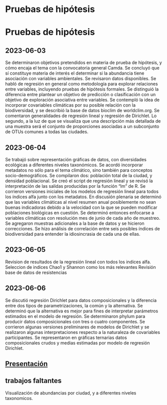 # Pruebas de hipótesis
# Pruebas de hipótesis

## 2023-06-03
Se determinaron objetivos pretendidos en materia de prueba de hipótesis, y cómo encaja el tema con la convocatoria general Camda. Se concluyó que sí constituye materia de interés el determinar si la abundancia tiene asociación con variables ambientales.
Se revisaron datos disponibles.
Se habló de regresión en general como metodología para explorar relaciones entre variables, incluyendo pruebas de hipótesis formales. Se distinguió la diferencia entre plantear un objetivo de predicción o clasificación con un objetivo de exploración asociativa entre variables.
Se contempló la idea de incorporar covariables climáticas por su posible relación con la biodiversidad, y se describió la base de datos bioclim de worldclim.org.
Se comentaron generalidades de regresión lineal y regresión de Dirichlet. Lo segundo, a la luz de que se visualiza que una descripción más detallada de una muestra será el conjunto de proporciones asociadas a un subconjunto de OTUs comunes a todas las ciudades.

## 2023-06-04
Se trabajó sobre representación gráficas de datos, con diversidades ecológicas a diferentes niveles taxonómicos.
Se acordó incorporar metadatos no sólo para el tema climático, sino también para conceptos socio-demográficos. Se compilaron dos: población total de la ciudad, y densidad poblacional.
Se creó el script de regresión lineal y se revisó la interpretación de las salidas producidas por la función “lm” de R.
Se corrieron versiones iniciales de los modelos de regresión lineal para todos los índices alfa junto con los metadatos.
En discusión plenaria se determinó que las variables climáticas al nivel resumen anual posiblemente no sean buenas indicadoras debido a la velocidad con la que se pueden modificar poblaciones biológicas en cuestión. Se determinó entonces enfocarse a variables climáticas con resolución mes de junio de cada año de muestreo.
Se agregaron muestras adicionales a la base de datos y se hicieron correcciones.
Se hizo análisis de correlación entre seis posibles índices de biodiversidad para entender la idiosincrasia de cada una de ellas.

## 2023-06-05
Revision de resultados de la regresión lineal con todos los indices alfa.
Seleccion de indices Chao1 y Shannon como los más relevantes
Revisión base de datos de resistencias

## 2023-06-06
Se discutió regresión Dirichlet para datos composicionales y la diferencia entre dos tipos de parametrizaciones, la común  y la alternativa. Se determinó que la alternativa es mejor para fines de interpretar parámetros estimados en el modelo de regresión.
Se determinaron phylum para producir datos composicionales con tres o cuatro componentes.
Se corrieron algunas versiones preliminares de modelos de Dirichlet y se realizaron algunas interpretaciones respecto a la naturaleza de covariables participantes.
Se representaron en gráficas ternarias datos composicionales crudos y medias estimadas por modelo de regresión Dirichlet.


## [Presentación](https://docs.google.com/presentation/d/1-qJd4-2TZXH2kP6S08iNl8AY2kt0TlMMJKaS4yzM0XM/edit?usp=sharing)

## trabajos faltantes
Visualización de abundancias por ciudad, y a diferentes niveles taxonomicos.
